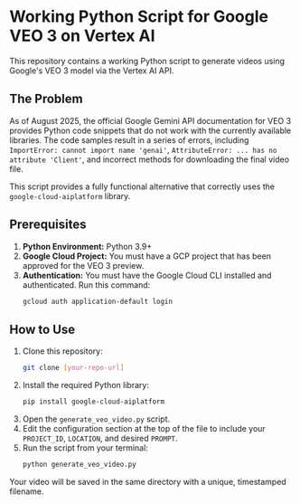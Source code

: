 


# Working Python Script for Google VEO 3 on Vertex AI

This repository contains a working Python script to generate videos using Google's VEO 3 model via the Vertex AI API.

## The Problem

As of August 2025, the official Google Gemini API documentation for VEO 3 provides Python code snippets that do not work with the currently available libraries. The code samples result in a series of errors, including `ImportError: cannot import name 'genai'`, `AttributeError: ... has no attribute 'Client'`, and incorrect methods for downloading the final video file.

This script provides a fully functional alternative that correctly uses the `google-cloud-aiplatform` library.

## Prerequisites

1.  **Python Environment:** Python 3.9+
2.  **Google Cloud Project:** You must have a GCP project that has been approved for the VEO 3 preview.
3.  **Authentication:** You must have the Google Cloud CLI installed and authenticated. Run this command:
    ```bash
    gcloud auth application-default login
    ```

## How to Use

1.  Clone this repository:
    ```bash
    git clone [your-repo-url]
    ```
2.  Install the required Python library:
    ```bash
    pip install google-cloud-aiplatform
    ```
3.  Open the `generate_veo_video.py` script.
4.  Edit the configuration section at the top of the file to include your `PROJECT_ID`, `LOCATION`, and desired `PROMPT`.
5.  Run the script from your terminal:
    ```bash
    python generate_veo_video.py
    ```
Your video will be saved in the same directory with a unique, timestamped filename.
